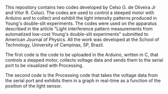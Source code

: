 This repository contains two codes developed by Celso G. de Oliveira Jr and Vitor R. Coluci. The codes are used to control a steeped motor with Arduino and to collect and exhibit the light intensity patterns produced in Young's double-slit experiments. The codes were used on the apparatus described in the article "Light interference pattern measurements from automatized low-cost Young's double-slit experiments" submitted to American Journal of Physics. All the work was developed at the School of Technology, University of Campinas, SP, Brazil.

The first code is the code to be uploaded in the Arduino, written in C, that controls a stepped motor, collects voltage data and sends them to the serial port to be visualized with Processing.

The second code is the Processing code that takes the voltage data from the serial port and exhibits them in a graph in real-time as a function of the position of the light sensor.

